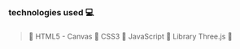 ### technologies used :computer:
###

> :open_file_folder: HTML5 - Canvas
> :open_file_folder: CSS3
> :open_file_folder: JavaScript
> :open_file_folder: Library Three.js :green_heart:
